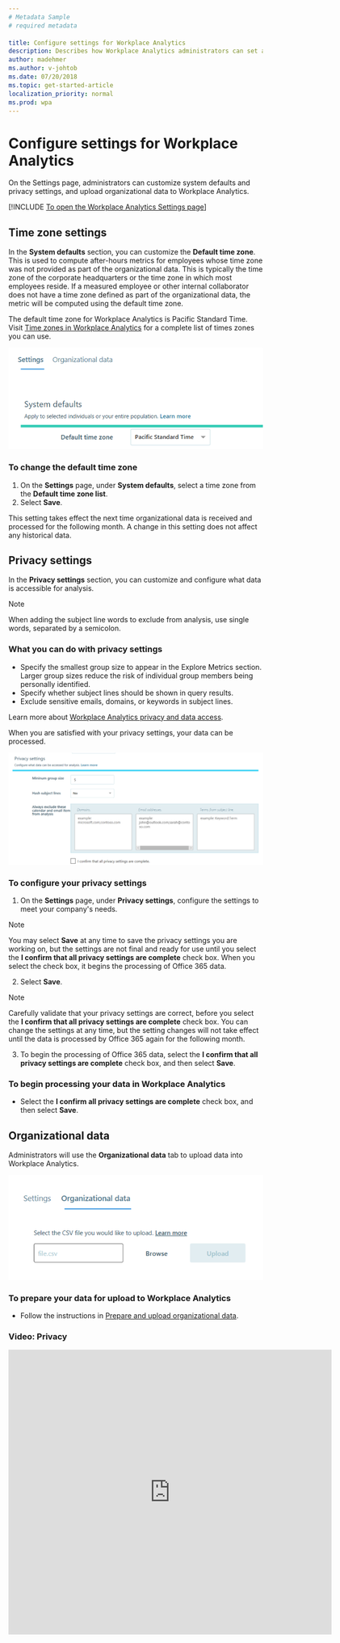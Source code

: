 ```yaml
---
# Metadata Sample
# required metadata

title: Configure settings for Workplace Analytics
description: Describes how Workplace Analytics administrators can set and edit settings in Workplace Analytics. 
author: madehmer
ms.author: v-johtob
ms.date: 07/20/2018
ms.topic: get-started-article
localization_priority: normal 
ms.prod: wpa
---
```


# Configure settings for Workplace Analytics

On the Settings page, administrators can customize system defaults and privacy settings, and upload organizational data to Workplace Analytics.

[!INCLUDE [To open the Workplace Analytics Settings page](../includes/to-open-wpa.md)]

## Time zone settings
In the **System defaults** section, you can customize the **Default time zone**. This is used to compute after-hours metrics for employees whose time zone was not provided as part of the organizational data. This is typically the time zone of the corporate headquarters or the time zone in which most employees reside. If a measured employee or other internal collaborator does not have a time zone defined as part of the organizational data, the metric will be computed using the default time zone.

The default time zone for Workplace Analytics is Pacific Standard Time. Visit [Time zones in Workplace Analytics](../Use/Timezones-for-workplace-analytics.md) for a complete list of times zones you can use.

![Default time zone](../images/Wpa/use/default-timezone-settings.png)

### To change the default time zone

1. On the **Settings** page, under **System defaults**, select a time zone from the **Default time zone list**.
2. Select **Save**.

This setting takes effect the next time organizational data is received and processed for the following month. A change in this setting does not affect any historical data.

## Privacy settings

In the **Privacy settings** section, you can customize and configure what data is accessible for analysis.

> [!Note]
> When adding the subject line words to exclude from analysis, use single words, separated by a semicolon.

### What you can do with privacy settings

* Specify the smallest group size to appear in the Explore Metrics section. Larger group sizes reduce the risk of individual group members being personally identified.
* Specify whether subject lines should be shown in query results.
* Exclude sensitive emails, domains, or keywords in subject lines.

Learn more about [Workplace Analytics privacy and data access](../privacy/privacy-and-data-access.md).

When you are satisfied with your privacy settings, your data can be processed.

![Privacy settings](../images/Wpa/use/privacy-settings-settings.png)

### To configure your privacy settings

1. On the **Settings** page, under **Privacy settings**, configure the settings to meet your company's needs.

 > [!Note]
 > You may select **Save** at any time to save the privacy settings you are working on, but the settings are not final and ready for use until you select the **I confirm that all privacy settings are complete** check box. When you select the check box, it begins the processing of Office 365 data.

2. Select **Save**.

 > [!Note]
 > Carefully validate that your privacy settings are correct, before you select the **I confirm that all privacy settings are complete** check box. You can change the settings at any time, but the setting changes will not take effect until the data is processed by Office 365 again for the following month.

3. To begin the processing of Office 365 data, select the **I confirm that all privacy settings are complete** check box, and then select **Save**.

### To begin processing your data in Workplace Analytics

* Select the **I confirm all privacy settings are complete** check box, and then select **Save**.

## Organizational data

Administrators will use the **Organizational data** tab to upload data into Workplace Analytics.

![Privacy settings](../images/Wpa/use/organizational-data-settings.png)

### To prepare your data for upload to Workplace Analytics

* Follow the instructions in [Prepare and upload organizational data](../setup/upload-organizational-data.md).

### Video: Privacy

<iframe width="640" height="564" src="https://player.vimeo.com/video/282897705" frameborder="0" allowFullScreen mozallowfullscreen webkitAllowFullScreen></iframe>
